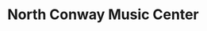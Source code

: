 ---
title: "North Conway Music Center"
url: /north-conway/north-conway-music-center/
shop: music
---